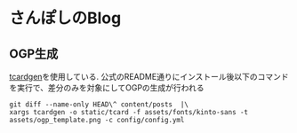 # さんぽしのBlog

## OGP生成

[tcardgen](https://github.com/Ladicle/tcardgen)を使用している. 公式のREADME通りにインストール後以下のコマンドを実行で、差分のみを対象にしてOGPの生成が行われる

```
git diff --name-only HEAD\^ content/posts  |\
xargs tcardgen -o static/tcard -f assets/fonts/kinto-sans -t assets/ogp_template.png -c config/config.yml
```
